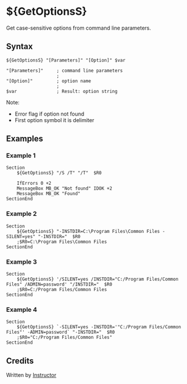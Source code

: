 # ${GetOptionsS}

Get case-sensitive options from command line parameters.

## Syntax

    ${GetOptionsS} "[Parameters]" "[Option]" $var

    "[Parameters]"     ; command line parameters
                       ;
    "[Option]"         ; option name
                       ;
    $var               ; Result: option string

Note:

- Error flag if option not found 
- First option symbol it is delimiter

## Examples

### Example 1

    Section
        ${GetOptionsS} "/S /T" "/T"  $R0

        IfErrors 0 +2
        MessageBox MB_OK "Not found" IDOK +2
        MessageBox MB_OK "Found"
    SectionEnd

### Example 2

    Section
        ${GetOptionsS} "-INSTDIR=C:\Program Files\Common Files -SILENT=yes" "-INSTDIR="  $R0
        ;$R0=C:\Program Files\Common Files
    SectionEnd

### Example 3

    Section
        ${GetOptionsS} '/SILENT=yes /INSTDIR="C:/Program Files/Common Files" /ADMIN=password' "/INSTDIR="  $R0
        ;$R0=C:/Program Files/Common Files
    SectionEnd

### Example 4

    Section
        ${GetOptionsS} `-SILENT=yes -INSTDIR='"C:/Program Files/Common Files"' -ADMIN=password` "-INSTDIR="  $R0
        ;$R0="C:/Program Files/Common Files"
    SectionEnd

## Credits

Written by [Instructor][1]

[1]: http://nsis.sourceforge.net/User:Instructor